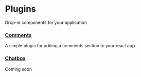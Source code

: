 # Plugins
Drop-in components for your application

### [Comments](https://github.com/3box/3box-comments-react)
A simple plugin for adding a comments section to your react app.

### [Chatbox](https://github.com/3box/3box-chatbox)
Coming soon
